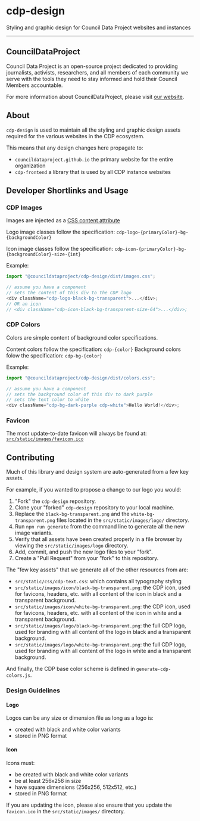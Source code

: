 # cdp-design

Styling and graphic design for Council Data Project websites and instances

---

## CouncilDataProject

Council Data Project is an open-source project dedicated to providing journalists,
activists, researchers, and all members of each community we serve with the tools they
need to stay informed and hold their Council Members accountable.

For more information about CouncilDataProject, please visit
[our website](councildataproject.github.io).

## About

`cdp-design` is used to maintain all the styling and graphic design assets
required for the various websites in the CDP ecosystem.

This means that any design changes here propagate to:

- `councildataproject.github.io` the primary website for the entire organization
- `cdp-frontend` a library that is used by all CDP instance websites

## Developer Shortlinks and Usage

### CDP Images

Images are injected as a
[CSS content attribute](https://developer.mozilla.org/en-US/docs/Web/CSS/content)

Logo image classes follow the specification:
`cdp-logo-{primaryColor}-bg-{backgroundColor}`

Icon image classes follow the specification:
`cdp-icon-{primaryColor}-bg-{backgroundColor}-size-{int}`

Example:

```javascript
import "@councildataproject/cdp-design/dist/images.css";

// assume you have a component
// sets the content of this div to the CDP logo
<div className="cdp-logo-black-bg-transparent">...</div>;
// OR an icon
// <div className="cdp-icon-black-bg-transparent-size-64">...</div>;
```

### CDP Colors

Colors are simple content of background color specifications.

Content colors follow the specification: `cdp-{color}`
Background colors folow the specification: `cdp-bg-{color}`

Example:

```javascript
import "@councildataproject/cdp-design/dist/colors.css";

// assume you have a component
// sets the background color of this div to dark purple
// sets the text color to white
<div className="cdp-bg-dark-purple cdp-white">Hello World!</div>;
```

### Favicon

The most update-to-date favicon will always be found at:
[`src/static/images/favicon.ico`](https://raw.githubusercontent.com/CouncilDataProject/cdp-design/main/src/static/img/favicon.ico)

## Contributing

Much of this library and design system are auto-generated from a few key assets.

For example, if you wanted to propose a change to our logo you would:

1. "Fork" the `cdp-design` repository.
2. Clone your "forked" `cdp-design` repository to your local machine.
3. Replace the `black-bg-transparent.png` and the `white-bg-transparent.png` files
   located in the `src/static/images/logo/` directory.
4. Run `npm run generate` from the command line to generate all the new image variants.
5. Verify that all assets have been created properly in a file browser by viewing the
   `src/static/images/logo` directory.
6. Add, commit, and push the new logo files to your "fork".
7. Create a "Pull Request" from your "fork" to this repository.

The "few key assets" that we generate all of the other resources from are:

- `src/static/css/cdp-text.css`: which contains all typography styling
- `src/static/images/icon/black-bg-transparent.png`: the CDP icon, used for favicons,
  headers, etc. with all content of the icon in black and a transparent background.
- `src/static/images/icon/white-bg-transparent.png`: the CDP icon, used for favicons,
  headers, etc. with all content of the icon in white and a transparent background.
- `src/static/images/logo/black-bg-transparent.png`: the full CDP logo, used for
  branding with all content of the logo in black and a transparent background.
- `src/static/images/logo/white-bg-transparent.png`: the full CDP logo, used for
  branding with all content of the logo in white and a transparent background.

And finally, the CDP base color scheme is defined in `generate-cdp-colors.js`.

### Design Guidelines

#### Logo

Logos can be any size or dimension file as long as a logo is:

- created with black and white color variants
- stored in PNG format

#### Icon

Icons must:

- be created with black and white color variants
- be at least 256x256 in size
- have square dimensions (256x256, 512x512, etc.)
- stored in PNG format

If you are updating the icon, please also ensure that you update the `favicon.ico`
in the `src/static/images/` directory.
